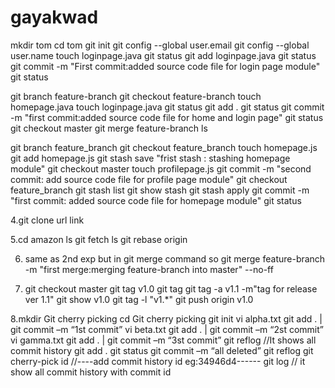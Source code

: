 # gayakwad 
mkdir tom
cd tom
git init
git config --global user.email
git config --global user.name
touch loginpage.java
git status
git add loginpage.java 
git status 
git commit -m "First commit:added source code file for login page module"
git status

git branch feature-branch
git checkout feature-branch
touch homepage.java
touch loginpage.java
git status
git add .
git status
git commit -m "first commit:added source code file for home and login page"
git status
git checkout master
git merge feature-branch
ls

git branch feature_branch
git checkout feature_branch
touch homepage.js
git add homepage.js
git stash save "frist stash : stashing homepage module"
git checkout master
touch profilepage.js
git commit -m "second commit: add source code file for profile page module"
git checkout feature_branch
git stash list
git show stash
git stash apply
git commit -m "first commit: added source code file for homepage module"
git status 

4.git clone url link

5.cd amazon
 ls
 git fetch
 ls
 git rebase origin

6. same as 2nd exp but
   in git merge command so
   git merge feature-branch -m "first merge:merging feature-branch into master" --no-ff

7. git checkout master
 git tag v1.0
 git tag
 git tag -a v1.1 -m"tag for release ver 1.1"
 git show v1.0
 git tag -l "v1.*"
 git push origin v1.0
 
8.mkdir Git cherry picking
cd Git cherry picking
git init
vi alpha.txt
git add . | git commit –m “1st commit”
vi beta.txt
git add . | git commit –m “2st commit”
vi gamma.txt
git add . | git commit –m “3st commit”
git reflog //It shows all commit history
git add .
git status
git commit –m “all deleted”
git reflog
git cherry-pick id //----add commit history id eg:34946d4------
git log // it show all commit history with commit id

